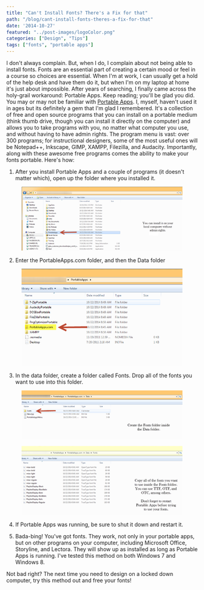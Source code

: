 ```yaml
---
title: "Can't Install Fonts? There's a Fix for that"
path: "/blog/cant-install-fonts-theres-a-fix-for-that"
date: '2014-10-27'
featured: "../post-images/logoColor.png"
categories: ["Design", "Tips"]
tags: ["fonts", "portable apps"]
---
```


I don't always complain. But, when I do, I complain about not being able to install fonts. Fonts are an essential part of creating a certain mood or feel in a course so choices are essential. When I'm at work, I can usually get a hold of the help desk and have them do it, but when I'm on my laptop at home it's just about impossible. After years of searching, I finally came across the holy-grail workaround: Portable Apps. Keep reading; you'll be glad you did. You may or may not be familiar with [Portable Apps](http://portableapps.com/platform/features "Portable Apps Features"). I, myself, haven't used it in ages but its definitely a gem that I'm glad I remembered. It's a collection of free and open source programs that you can install on a portable medium (think thumb drive, though you can install it directly on the computer) and allows you to take programs with you, no matter what computer you use, and without having to have admin rights. The program menu is vast: over 300 programs; for instructional designers, some of the most useful ones will be Notepad++, Inkscape, GIMP, XAMPP, Filezilla, and Audacity. Importantly, along with these awesome free programs comes the ability to make your fonts portable. Here's how:

1.  After you install Portable Apps and a couple of programs (it doesn't matter which), open up the folder where you installed it.

<figure>
  <img src="../post-images/portableapps1.png" alt="Go to folder where you installed portable apps" />
</figure>

2.  Enter the PortableApps.com folder, and then the Data folder

<figure>
  <img src="../post-images/portableapps2.png" alt="Enter PortableApps.com folder" />
</figure>

3.  In the data folder, create a folder called Fonts. Drop all of the fonts you want to use into this folder.

<figure>
  <img src="../post-images/portableapps3.png" alt="Create the Fonts Folder" />
</figure>

<figure>
  <img src="../post-images/portableapps4.png" alt="Drop font files into Font folder" />
</figure>

4.  If Portable Apps was running, be sure to shut it down and restart it.

5.  Bada-bing! You've got fonts. They work, not only in your portable apps, but on other programs on your computer, including Microsoft Office, Storyline, and Lectora. They will show up as installed as long as Portable Apps is running. I've tested this method on both Windows 7 and Windows 8.

Not bad right? The next time you need to design on a locked down computer, try this method out and free your fonts!
